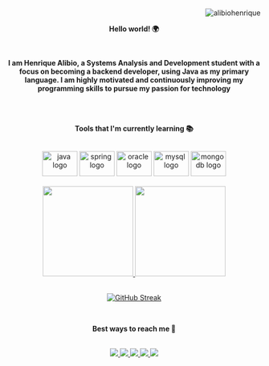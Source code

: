 <div align="center">
  <br>
  <p align="right"> <img src="https://komarev.com/ghpvc/?username=alibiohenrique&label=Profile%20views&color=0e75b6&style=flat" alt="alibiohenrique" /> </p>
  <p align="center"><b>Hello world! 🌍</b></p>
  <br>
  <p align="center"><b>I am Henrique Alibio, a Systems Analysis and Development student with a focus on becoming a backend developer, using Java as my primary language. I am highly motivated and continuously improving my programming skills to pursue my passion for technology</b></p>
  <br>
  <br>
  <p align="center"><b>Tools that I'm currently learning 📚</b></p>
  <div style="display: inline-block"><br>
    <img src="https://cdn.jsdelivr.net/gh/devicons/devicon/icons/java/java-original.svg" height="50" width="70" alt="java logo">
    <img src="https://cdn.jsdelivr.net/gh/devicons/devicon/icons/spring/spring-original.svg" height="50" width="70" alt="spring logo">
    <img src="https://cdn.jsdelivr.net/gh/devicons/devicon/icons/oracle/oracle-original.svg" height="50" width="70" alt="oracle logo">
    <img src="https://cdn.jsdelivr.net/gh/devicons/devicon/icons/mysql/mysql-original.svg" height="50" width="70" alt="mysql logo">
    <img src="https://cdn.jsdelivr.net/gh/devicons/devicon/icons/mongodb/mongodb-original.svg" height="50" width="70" alt="mongodb logo">
  </div>
  <br>
  <br>
  <div>
    <a href="https://github.com/alibiohenrique">
      <img height="180em" src="https://github-readme-stats.vercel.app/api?username=alibiohenrique&show_icons=true&theme=highcontrast&include_all_commits=true&count_private=true">
      <img height="180em" src="https://github-readme-stats.vercel.app/api/top-langs/?username=alibiohenrique&layout=compact&langs_count=7&theme=highcontrast">
    </a>
  </div>
  <br>
  <p align="center">
  <a href="https://git.io/streak-stats">
    <img src="https://github-readme-streak-stats.herokuapp.com?user=alibiohenrique&theme=merko" alt="GitHub Streak" />
  </a>
</p>
  <br>
  <p align="center"><b>Best ways to reach me 📩</b></p>
  <div style="display: inline-block"><br>
   <a href="[https://www.linkedin.com/in/alibiohenrique/](https://www.linkedin.com/in/alibiohenrique/?locale=en_US)" target="_blank">
      <img src="https://img.shields.io/badge/-LinkedIn-%230077B5?style=for-the-badge&logo=linkedin&logoColor=white" target="_blank">
    </a> 
     <a href="mailto:alibio.henrique@gmail.com">
      <img src="https://img.shields.io/badge/-Gmail-%23333?style=for-the-badge&logo=gmail&logoColor=white" target="_blank">
    </a>
    <a href="https://instagram.com/alibiohenrique" target="_blank">
      <img src="https://img.shields.io/badge/-Instagram-%23E4405F?style=for-the-badge&logo=instagram&logoColor=white" target="_blank">
    </a>
     <a href="https://www.youtube.com/@AlibioTv" target="_blank">
      <img src="https://img.shields.io/badge/YouTube-FF0000?style=for-the-badge&logo=youtube&logoColor=white" target="_blank">
    </a>
    <a href="https://discord.gg/300622215190151168" target="_blank">
      <img src="https://img.shields.io/badge/Discord-7289DA?style=for-the-badge&logo=discord&logoColor=white" target="_blank">
    </a> 
  </div>
